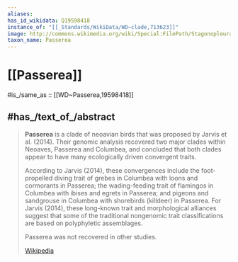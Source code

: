 ```yaml
---
aliases:
has_id_wikidata: Q19598418
instance_of: "[[_Standards/WikiData/WD~clade,713623]]"
image: http://commons.wikimedia.org/wiki/Special:FilePath/Stagonopleura%20bella%20male%20-%20Melaleuca.jpg
taxon_name: Passerea
---
```


# [[Passerea]] 

#is_/same_as :: [[WD~Passerea,19598418]] 

## #has_/text_of_/abstract 

> **Passerea**  is a clade of neoavian birds that was proposed by Jarvis et al. (2014). Their genomic analysis recovered two major clades within Neoaves, Passerea and Columbea, and concluded that both clades appear to have many ecologically driven convergent traits.
>
> According to Jarvis (2014), these convergences include the foot-propelled diving trait of grebes in Columbea with loons and cormorants in Passerea; the wading-feeding trait of flamingos in Columbea with ibises and egrets in Passerea; and pigeons and sandgrouse in Columbea with shorebirds (killdeer) in Passerea. For Jarvis (2014), these long-known trait and morphological alliances suggest that some of the traditional nongenomic trait classifications are based on polyphyletic assemblages.
>
> Passerea was not recovered in other studies.
>
> [Wikipedia](https://en.wikipedia.org/wiki/Passerea) 

